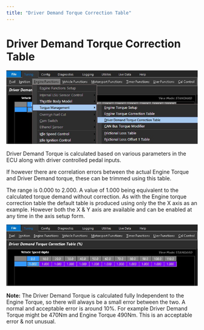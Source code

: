 ```yaml
---
title: "Driver Demand Torque Correction Table"
---
```


# Driver Demand Torque Correction Table&nbsp;

![Image](</img/Torque man 5.jpg>)


Driver Demand Torque is calculated based on various parameters in the ECU along with driver controlled pedal inputs. &nbsp;

If however there are correlation errors between the actual Engine Torque and Driver Demand torque, these can be trimmed using this table.&nbsp;


The range is 0.000 to 2.000. A value of 1.000 being equivalent to the calculated torque demand without correction. As with the Engine torque correction table the default table is produced using only the the X axis as an example. However both the X \& Y axis are available and can be enabled at any time in the axis setup form.


![Image](</img/Torque man 6.jpg>)


**Note:** The Driver Demand Torque is calculated fully Independent to the Engine Torque, so there will always be a small error between the two. A normal and acceptable error is around 10%. For example Driver Demand Torque might be 470Nm and Engine Torque 490Nm. This is an acceptable error \& not unusual.
